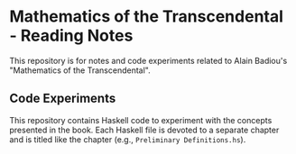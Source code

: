 # Mathematics of the Transcendental - Reading Notes

This repository is for notes and code experiments related to Alain Badiou's "Mathematics of the Transcendental".

## Code Experiments

This repository contains Haskell code to experiment with the concepts presented in the book. Each Haskell file is devoted to a separate chapter and is titled like the chapter (e.g., `Preliminary Definitions.hs`).
